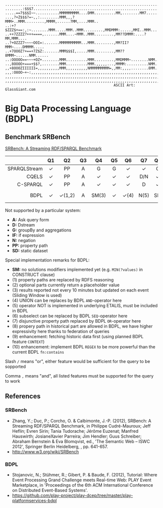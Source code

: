     ...........................................................................
    ........:$$$7..............................................................
    .....==7$$$I~~...........MMMMMMMMM....DMM..........MM,........MM7......MM..
    ...,?+Z$$$?=~,,:.........MMM,,,?MMM+..MMM.........,MMMM,......7MM,....MMM..
    ..:+?$ZZZ$+==:,:~........MMM.....MMM..MMM.........,MMDMMM:.....,MMI..MMM...
    ..++7ZZZZ?+++====,.......MMM....~MMM..MMM.........,MM??DMMM:....?MM,MMM....
    ..?+OZZZ7~~~~OOI=:.......MMMMMMMMMM...MMM.........,MM?II?MMM~....DMMMM.....
    ..+7OOOZ?+==+7Z$Z:.......MMM$$$I,.....MMM.........,MM??8MMM~......NMM......
    ..:OOOOO==~~~+OZ+........MMM..........MMM.........,MMDMMM~........NMM......
    ..,8OOOO+===+$$?,........MMM..........MMM.,,,,,...,MMMM:..........NMM......
    ,,+8OOOZIIIIII=,,,,,,,,,,MMM,,,,,,,,,,NMMMMMMMMM=,,MM:,,,,........8MM......
    ,,,:O8OO~+~:,,,,,,,,,,,,,,,,,,,,,,,,,,,,,,,,,,,,,,,,,,,,,,,,,,,,,,,,,,,,,,,
    ,,,,,,,,,,,,,,,,,,,,,,,,,,,,,,,,,,,,,,,,,,,,,,,,,,,,,,,,,,,,,,,,,,,,,,,,,,,
    ,,,,,,,,,,,,,,,,,,,,,,,,,,,,,,,,,,,,,,,,,,,,,,,,,,,,,,,,,,,,,,,,,,,,,,,,,,,
                                                      ASCII Art: GlassGiant.com

Big Data Processing Language (BDPL)
===================================

Benchmark SRBench
-----------------
[SRBench: A Streaming RDF/SPARQL Benchmark](http://www.w3.org/wiki/SRBench)


|				| Q1	| Q2	| Q3	| Q4	| Q5	| Q6	| Q7	| Q8	| Q9	| Q10	| Q11	| Q12	| Q13	| Q14	| Q15	| Q16	| Q17	|
| ---:			| :---:	| :---:	| :---:	| :---:	| :---:	| :---:	| :---:	| :---:	| :---:	| :---:	| :---:	| :---:	| :---:	| :---:	| :---:	| :---:	| :---:	|
|SPARQLStream	| ✓		| PP	| A		| G		| G		| ✓		| ✓		| G		| G,IF	| SD	| SD	| PP,SD	| PP,SD	| PP,SD	| PP,SD	| PP,SD	| PP,SD	|
|CQELS			| ✓		| PP	| A		| ✓		| ✓		| ✓		| D/N	| ✓		| IF	| ✓		| ✓		| PP	| PP	| PP	| PP	| PP	| PP	|
|C-SPARQL		| ✓		| PP	| A		| ✓		| ✓		| ✓		| D		| ✓		| IF	| ✓		| ✓		| PP	| PP	| PP	| PP	| PP	| PP	|
|BDPL			| ✓		| ✓(1,2)| A		| SM(3)	| ✓		| ✓(4)	| N(5)	| SM	| SM	| ✓		| ✓(6)	| PP,SM	| ✓(7,8)| ✓(9, 10)| ✓	| ✓		| ✓	(9)	|

Not supported by a particular system:
- **A:** Ask query form
- **D:** Dstream
- **G:** groupBy and aggregations
- **IF:** if expression
- **N:** negation
- **PP:** property path
- **SD:** static dataset

Special implementation remarks for BDPL:
- **SM:** no solutions modifiers implemented yet (e.g. `MIN(?values)` in CONSTRUCT clause)
- (1) property paths are replaced by RDFS reasoning
- (2) optional parts currently return a placeholder value
- (3) results reported not every 10 minutes but updated on each event (Sliding Window is used)
- (4) UNION can be replaces by BDPL `AND`-operator here
- (5) operator NOT is implemented in underlying ETALIS, must be included in BDPL
- (6) subselect can be replaced by BDPL `SEQ`-operator here
- (7) disjunctive property path replaced by BDPL `OR`-operator here
- (8) propery path in historical part are allowed in BDPL, we have higher expressivity here thanks to federation of queries
- (9) enhancement: fetching historic data first (using planned BDPL feature `CONTEXT`) 
- (10) enhancement: implement BDPL `REGEX` to be more powerful than the current BDPL `fn:contains`

Slash `/` means "or", either feature would be sufficient for the query to be sopported

Comma `,` means "and", all listed features must be supported for the query to work


References
----------
### SRBench
- Zhang, Y.; Duc, P.; Corcho, O. & Calbimonte, J.-P. (2012), SRBench: A Streaming RDF/SPARQL Benchmark, in Philippe Cudré-Mauroux; Jeff Heflin; Evren Sirin; Tania Tudorache; Jérôme Euzenat; Manfred Hauswirth; JosianeXavier Parreira; Jim Hendler; Guus Schreiber; Abraham Bernstein & Eva Blomqvist, ed., 'The Semantic Web – ISWC 2012', Springer Berlin Heidelberg, , pp. 641-657.
- http://www.w3.org/wiki/SRBench

### BDPL
- Stojanovic, N.; Stühmer, R.; Gibert, P. & Baude, F. (2012), Tutorial: Where Event Processing Grand Challenge meets Real-time Web: PLAY Event Marketplace, in 'Proceedings of the 6th ACM International Conference on Distributed Event-Based Systems'.
- https://github.com/play-project/play-dcep/tree/master/play-platformservices-bdpl
